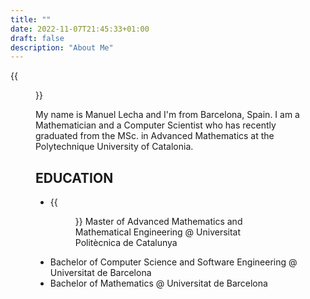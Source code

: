 ```yaml
---
title: ""
date: 2022-11-07T21:45:33+01:00
draft: false
description: "About Me" 
---
```


{{<figure src="/roundme.png" alt="This is how I look like" position="center" height="200px" width="200px">}} 

My name is Manuel Lecha and I'm from Barcelona, Spain. I am a Mathematician and a Computer Scientist who has recently graduated from the MSc. in Advanced Mathematics at the Polytechnique University of Catalonia. 

## EDUCATION

- {{<figure src="/UPC.png" alt="UPC" position="center" height="100px" width="100px">}}  Master of Advanced Mathematics and Mathematical Engineering @ Universitat Politècnica de Catalunya
- Bachelor of Computer Science and Software Engineering @ Universitat de Barcelona
- Bachelor of Mathematics @ Universitat de Barcelona